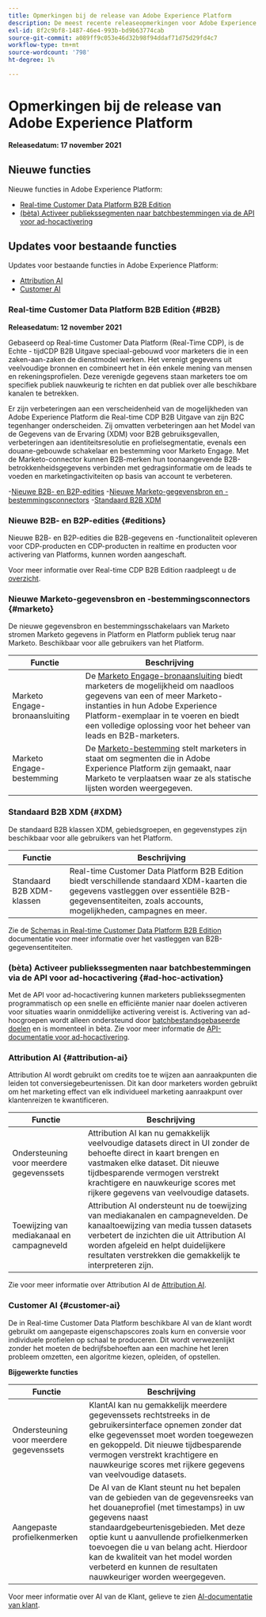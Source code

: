 ```yaml
---
title: Opmerkingen bij de release van Adobe Experience Platform
description: De meest recente releaseopmerkingen voor Adobe Experience Platform.
exl-id: 8f2c9bf8-1487-46e4-993b-bd9b63774cab
source-git-commit: a089ff9c053e46d32b98f94ddaf71d75d29fd4c7
workflow-type: tm+mt
source-wordcount: '798'
ht-degree: 1%

---
```


# Opmerkingen bij de release van Adobe Experience Platform

**Releasedatum: 17 november 2021**

## Nieuwe functies

Nieuwe functies in Adobe Experience Platform:

- [Real-time Customer Data Platform B2B Edition](#B2B)
- [(bèta) Activeer publiekssegmenten naar batchbestemmingen via de API voor ad-hocactivering](#ad-hoc-activation)

## Updates voor bestaande functies

Updates voor bestaande functies in Adobe Experience Platform:

- [Attribution AI](#attribution-ai)
- [Customer AI](#customer-ai)

### Real-time Customer Data Platform B2B Edition {#B2B}

**Releasedatum: 12 november 2021**

Gebaseerd op Real-time Customer Data Platform (Real-Time CDP), is de Echte - tijdCDP B2B Uitgave speciaal-gebouwd voor marketers die in een zaken-aan-zaken de dienstmodel werken. Het verenigt gegevens uit veelvoudige bronnen en combineert het in één enkele mening van mensen en rekeningsprofielen. Deze verenigde gegevens staan marketers toe om specifiek publiek nauwkeurig te richten en dat publiek over alle beschikbare kanalen te betrekken.

Er zijn verbeteringen aan een verscheidenheid van de mogelijkheden van Adobe Experience Platform die Real-time CDP B2B Uitgave van zijn B2C tegenhanger onderscheiden. Zij omvatten verbeteringen aan het Model van de Gegevens van de Ervaring (XDM) voor B2B gebruiksgevallen, verbeteringen aan identiteitsresolutie en profielsegmentatie, evenals een douane-gebouwde schakelaar en bestemming voor Marketo Engage. Met de Marketo-connector kunnen B2B-merken hun toonaangevende B2B-betrokkenheidsgegevens verbinden met gedragsinformatie om de leads te voeden en marketingactiviteiten op basis van account te verbeteren.

-[Nieuwe B2B- en B2P-edities](#editions)
-[Nieuwe Marketo-gegevensbron en -bestemmingsconnectors](#marketo)
-[Standaard B2B XDM](#XDM)

### Nieuwe B2B- en B2P-edities {#editions}

Nieuwe B2B- en B2P-edities die B2B-gegevens en -functionaliteit opleveren voor CDP-producten en CDP-producten in realtime en producten voor activering van Platforms, kunnen worden aangeschaft.

Voor meer informatie over Real-time CDP B2B Edition raadpleegt u de [overzicht](../../rtcdp/overview.md).

### Nieuwe Marketo-gegevensbron en -bestemmingsconnectors {#marketo}

De nieuwe gegevensbron en bestemmingsschakelaars van Marketo stromen Marketo gegevens in Platform en Platform publiek terug naar Marketo. Beschikbaar voor alle gebruikers van het Platform.

| Functie | Beschrijving |
|----------|-------------|
| Marketo Engage-bronaansluiting | De [Marketo Engage-bronaansluiting](../../sources/connectors/adobe-applications/marketo/marketo.md) biedt marketers de mogelijkheid om naadloos gegevens van een of meer Marketo-instanties in hun Adobe Experience Platform-exemplaar in te voeren en biedt een volledige oplossing voor het beheer van leads en B2B-marketers. |
| Marketo Engage-bestemming | De [Marketo-bestemming](../../destinations/catalog/adobe/marketo-engage.md) stelt marketers in staat om segmenten die in Adobe Experience Platform zijn gemaakt, naar Marketo te verplaatsen waar ze als statische lijsten worden weergegeven. |

### Standaard B2B XDM {#XDM}

De standaard B2B klassen XDM, gebiedsgroepen, en gegevenstypes zijn beschikbaar voor alle gebruikers van het Platform.

| Functie | Beschrijving |
|-----------|--------------|
| Standaard B2B XDM-klassen | Real-time Customer Data Platform B2B Edition biedt verschillende standaard XDM-kaarten die gegevens vastleggen over essentiële B2B-gegevensentiteiten, zoals accounts, mogelijkheden, campagnes en meer. |

Zie de [Schemas in Real-time Customer Data Platform B2B Edition](../../rtcdp/schemas/b2b.md) documentatie voor meer informatie over het vastleggen van B2B-gegevensentiteiten.

### (bèta) Activeer publiekssegmenten naar batchbestemmingen via de API voor ad-hocactivering {#ad-hoc-activation}

Met de API voor ad-hocactivering kunnen marketers publiekssegmenten programmatisch op een snelle en efficiënte manier naar doelen activeren voor situaties waarin onmiddellijke activering vereist is. Activering van ad-hocgroepen wordt alleen ondersteund door [batchbestandsgebaseerde doelen](../../destinations/destination-types.md#file-based) en is momenteel in bèta. Zie voor meer informatie de [API-documentatie voor ad-hocactivering](../../destinations/api/ad-hoc-activation-api.md).

### Attribution AI {#attribution-ai}

Attribution AI wordt gebruikt om credits toe te wijzen aan aanraakpunten die leiden tot conversiegebeurtenissen. Dit kan door marketers worden gebruikt om het marketing effect van elk individueel marketing aanraakpunt over klantenreizen te kwantificeren.

| Functie | Beschrijving |
|-----------|---------------|
| Ondersteuning voor meerdere gegevenssets | Attribution AI kan nu gemakkelijk veelvoudige datasets direct in UI zonder de behoefte direct in kaart brengen en vastmaken elke dataset. Dit nieuwe tijdbesparende vermogen verstrekt krachtigere en nauwkeurige scores met rijkere gegevens van veelvoudige datasets. |
| Toewijzing van mediakanaal en campagneveld | Attribution AI ondersteunt nu de toewijzing van mediakanalen en campagnevelden. De kanaaltoewijzing van media tussen datasets verbetert de inzichten die uit Attribution AI worden afgeleid en helpt duidelijkere resultaten verstrekken die gemakkelijk te interpreteren zijn. |

Zie voor meer informatie over Attribution AI de [Attribution AI](../../intelligent-services/attribution-ai/overview.md).

### Customer AI {#customer-ai}

De in Real-time Customer Data Platform beschikbare AI van de klant wordt gebruikt om aangepaste eigenschapscores zoals kurn en conversie voor individuele profielen op schaal te produceren. Dit wordt verwezenlijkt zonder het moeten de bedrijfsbehoeften aan een machine het leren probleem omzetten, een algoritme kiezen, opleiden, of opstellen.

**Bijgewerkte functies**

| Functie | Beschrijving |
|-----------|-------------|
| Ondersteuning voor meerdere gegevenssets | KlantAI kan nu gemakkelijk meerdere gegevenssets rechtstreeks in de gebruikersinterface opnemen zonder dat elke gegevensset moet worden toegewezen en gekoppeld. Dit nieuwe tijdbesparende vermogen verstrekt krachtigere en nauwkeurige scores met rijkere gegevens van veelvoudige datasets. |
| Aangepaste profielkenmerken | De AI van de Klant steunt nu het bepalen van de gebieden van de gegevensreeks van het douaneprofiel (met timestamps) in uw gegevens naast standaardgebeurtenisgebieden. Met deze optie kunt u aanvullende profielkenmerken toevoegen die u van belang acht. Hierdoor kan de kwaliteit van het model worden verbeterd en kunnen de resultaten nauwkeuriger worden weergegeven. |

Voor meer informatie over AI van de Klant, gelieve te zien [AI-documentatie van klant](../../intelligent-services/customer-ai/overview.md).

